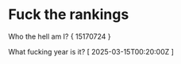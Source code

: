 # Fuck the rankings

Who the hell am I?
{ 15170724 }

What fucking year is it?
[ 2025-03-15T00:20:00Z ]
